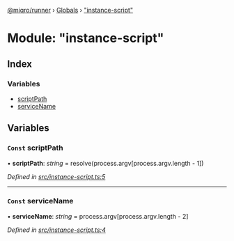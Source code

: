 [@miqro/runner](../README.md) › [Globals](../globals.md) › ["instance-script"](_instance_script_.md)

# Module: "instance-script"

## Index

### Variables

* [scriptPath](_instance_script_.md#const-scriptpath)
* [serviceName](_instance_script_.md#const-servicename)

## Variables

### `Const` scriptPath

• **scriptPath**: *string* = resolve(process.argv[process.argv.length - 1])

*Defined in [src/instance-script.ts:5](https://github.com/claukers/miqro-runner/blob/a5c7dd4/src/instance-script.ts#L5)*

___

### `Const` serviceName

• **serviceName**: *string* = process.argv[process.argv.length - 2]

*Defined in [src/instance-script.ts:4](https://github.com/claukers/miqro-runner/blob/a5c7dd4/src/instance-script.ts#L4)*
